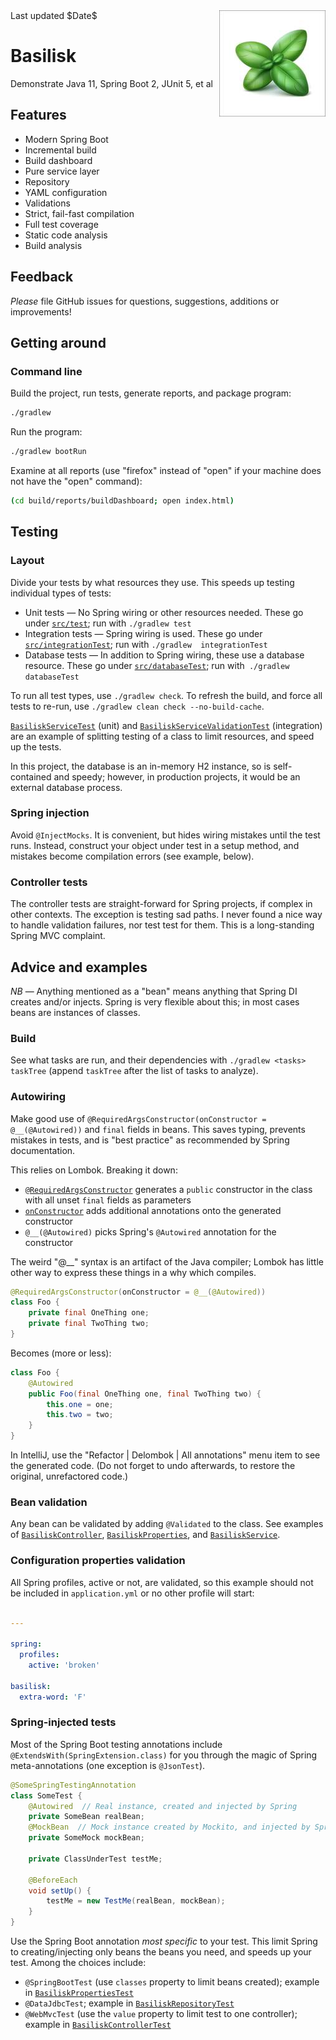 <img src="basil-lips.jpg" alt="Image of basil" align="right"/>
<span style="text-align: right">Last updated $Date$</span>

# Basilisk

Demonstrate Java 11, Spring Boot 2, JUnit 5, et al

## Features

* Modern Spring Boot
* Incremental build
* Build dashboard
* Pure service layer
* Repository
* YAML configuration
* Validations
* Strict, fail-fast compilation
* Full test coverage
* Static code analysis
* Build analysis

## Feedback

_Please_ file GitHub issues for questions, suggestions, additions or 
improvements!

## Getting around

### Command line

Build the project, run tests, generate reports, and package program:
```bash
./gradlew
```

Run the program:
```bash
./gradlew bootRun
```

Examine at all reports (use "firefox" instead of "open" if your machine does 
not have the "open" command):
```bash
(cd build/reports/buildDashboard; open index.html)
```

### 

## Testing

### Layout 

Divide your tests by what resources they use.  This speeds up testing 
individual types of tests:

* Unit tests &mdash; No Spring wiring or other resources needed.  These go 
under [`src/test`](src/test); run with `./gradlew test`
* Integration tests &mdash; Spring wiring is used.  These go under 
[`src/integrationTest`](src/integrationTest); run with `./gradlew 
integrationTest`
* Database tests &mdash; In addition to Spring wiring, these use a database
resource.  These go under [`src/databaseTest`](src/databaseTest); run with`
./gradlew databaseTest`

To run all test types, use `./gradlew check`.  To refresh the build, and force
all tests to re-run, use `./gradlew clean check --no-build-cache`.

[`BasiliskServiceTest`](src/test/java/hm/binkley/basilisk/service/BasiliskServiceTest.java)
(unit) and
[`BasiliskServiceValidationTest`](src/integrationTest/java/hm/binkley/basilisk/service/BasiliskServiceValidationTest.java) 
(integration) are an example of splitting testing of a class to limit
resources, and speed up the tests.

In this project, the database is an in-memory H2 instance, so is 
self-contained and speedy; however, in production projects, it would be an 
external database process.

### Spring injection

Avoid `@InjectMocks`.  It is convenient, but hides wiring mistakes until the
test runs.  Instead, construct your object under test in a setup method, 
and mistakes become compilation errors (see example, below).

### Controller tests

The controller tests are straight-forward for Spring projects, if complex 
in other contexts.  The exception is testing sad paths.  I never found a 
nice way to handle validation failures, nor test test for them.  This is a 
long-standing Spring MVC complaint.

## Advice and examples

_NB_ &mdash; Anything mentioned as a "bean" means anything that Spring DI 
creates and/or injects.  Spring is very flexible about this; in most cases 
beans are instances of classes.

### Build

See what tasks are run, and their dependencies with `./gradlew <tasks> 
taskTree` (append `taskTree` after the list of tasks to analyze).

### Autowiring

Make good use of `@RequiredArgsConstructor(onConstructor = @__(@Autowired))`
and `final` fields in beans.  This saves typing, prevents mistakes in 
tests, and is "best practice" as recommended by Spring documentation.

This relies on Lombok.  Breaking it down:

- [`@RequiredArgsConstructor`](https://projectlombok.org/features/constructor)
  generates a `public` constructor in the class with all unset `final` fields
  as parameters
- [`onConstructor`](https://projectlombok.org/features/experimental/onX) adds
  additional annotations onto the generated constructor
- `@__(@Autowired)` picks Spring's `@Autowired` annotation for the constructor

The weird "@__" syntax is an artifact of the Java compiler; Lombok has 
little other way to express these things in a why which compiles.

```java
@RequiredArgsConstructor(onConstructor = @__(@Autowired))
class Foo {
    private final OneThing one;
    private final TwoThing two;
}
```

Becomes (more or less):

```java
class Foo {
    @Autowired
    public Foo(final OneThing one, final TwoThing two) {
        this.one = one;
        this.two = two;
    }
}
```

In IntelliJ, use the "Refactor | Delombok | All annotations" menu item to 
see the generated code.  (Do not forget to undo afterwards, to restore the 
original, unrefactored code.)

### Bean validation

Any bean can be validated by adding `@Validated` to the class.  See 
examples of
[`BasiliskController`](src/main/java/hm/binkley/basilisk/rest/BasiliskController.java), 
[`BasiliskProperties`](src/main/java/hm/binkley/basilisk/configuration/BasiliskProperties.java), 
and 
[`BasiliskService`](src/main/java/hm/binkley/basilisk/service/BasiliskService.java).

### Configuration properties validation

All Spring profiles, active or not, are validated, so this example should not
be included in `application.yml` or no other profile will start:

```yaml

---

spring:
  profiles:
    active: 'broken'

basilisk:
  extra-word: 'F'
```

### Spring-injected tests

Most of the Spring Boot testing annotations include
`@ExtendsWith(SpringExtension.class)` for you through the magic of Spring 
meta-annotations (one exception is `@JsonTest`).

```java
@SomeSpringTestingAnnotation
class SomeTest {
    @Autowired  // Real instance, created and injected by Spring
    private SomeBean realBean;
    @MockBean  // Mock instance created by Mockito, and injected by Spring
    private SomeMock mockBean;
    
    private ClassUnderTest testMe;
    
    @BeforeEach
    void setUp() {
        testMe = new TestMe(realBean, mockBean);        
    }
}
```

Use the Spring Boot annotation _most specific_ to your test.  This limit 
Spring to creating/injecting only beans the beans you need, and speeds up 
your test.  Among the choices include:

- `@SpringBootTest` (use `classes` property to limit beans created); 
  example in
  [`BasiliskPropertiesTest`](src/integrationTest/java/hm/binkley/basilisk/configuration/BasiliskPropertiesTest.java)
- `@DataJdbcTest`; example in
  [`BasiliskRepositoryTest`](src/databaseTest/java/hm/binkley/basilisk/store/BasiliskRepositoryTest.java)
- `@WebMvcTest` (use the `value` property to limit test to one controller);
  example in
  [`BasiliskControllerTest`](src/integrationTest/java/hm/binkley/basilisk/rest/BasiliskControllerTest.java)
